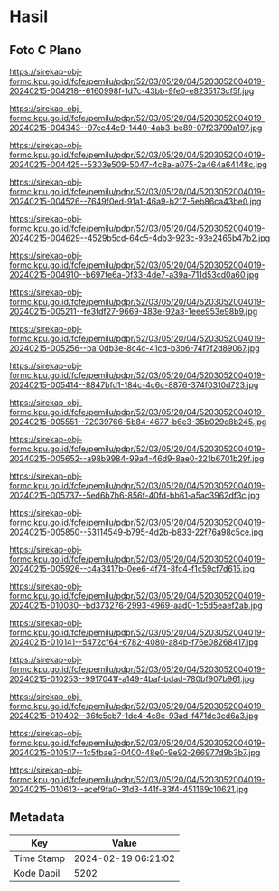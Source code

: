 # Hasil

## Foto C Plano

https://sirekap-obj-formc.kpu.go.id/fcfe/pemilu/pdpr/52/03/05/20/04/5203052004019-20240215-004218--6160998f-1d7c-43bb-9fe0-e8235173cf5f.jpg

https://sirekap-obj-formc.kpu.go.id/fcfe/pemilu/pdpr/52/03/05/20/04/5203052004019-20240215-004343--97cc44c9-1440-4ab3-be89-07f23799a197.jpg

https://sirekap-obj-formc.kpu.go.id/fcfe/pemilu/pdpr/52/03/05/20/04/5203052004019-20240215-004425--5303e509-5047-4c8a-a075-2a464a64148c.jpg

https://sirekap-obj-formc.kpu.go.id/fcfe/pemilu/pdpr/52/03/05/20/04/5203052004019-20240215-004526--7649f0ed-91a1-46a9-b217-5eb86ca43be0.jpg

https://sirekap-obj-formc.kpu.go.id/fcfe/pemilu/pdpr/52/03/05/20/04/5203052004019-20240215-004629--4529b5cd-64c5-4db3-923c-93e2465b47b2.jpg

https://sirekap-obj-formc.kpu.go.id/fcfe/pemilu/pdpr/52/03/05/20/04/5203052004019-20240215-004910--b697fe6a-0f33-4de7-a39a-711d53cd0a60.jpg

https://sirekap-obj-formc.kpu.go.id/fcfe/pemilu/pdpr/52/03/05/20/04/5203052004019-20240215-005211--fe3fdf27-9669-483e-92a3-1eee953e98b9.jpg

https://sirekap-obj-formc.kpu.go.id/fcfe/pemilu/pdpr/52/03/05/20/04/5203052004019-20240215-005256--ba10db3e-8c4c-41cd-b3b6-74f7f2d89067.jpg

https://sirekap-obj-formc.kpu.go.id/fcfe/pemilu/pdpr/52/03/05/20/04/5203052004019-20240215-005414--8847bfd1-184c-4c6c-8876-374f0310d723.jpg

https://sirekap-obj-formc.kpu.go.id/fcfe/pemilu/pdpr/52/03/05/20/04/5203052004019-20240215-005551--72939766-5b84-4677-b6e3-35b029c8b245.jpg

https://sirekap-obj-formc.kpu.go.id/fcfe/pemilu/pdpr/52/03/05/20/04/5203052004019-20240215-005652--a98b9984-99a4-46d9-8ae0-221b6701b29f.jpg

https://sirekap-obj-formc.kpu.go.id/fcfe/pemilu/pdpr/52/03/05/20/04/5203052004019-20240215-005737--5ed6b7b6-856f-40fd-bb61-a5ac3962df3c.jpg

https://sirekap-obj-formc.kpu.go.id/fcfe/pemilu/pdpr/52/03/05/20/04/5203052004019-20240215-005850--53114549-b795-4d2b-b833-22f76a98c5ce.jpg

https://sirekap-obj-formc.kpu.go.id/fcfe/pemilu/pdpr/52/03/05/20/04/5203052004019-20240215-005926--c4a3417b-0ee6-4f74-8fc4-f1c59cf7d615.jpg

https://sirekap-obj-formc.kpu.go.id/fcfe/pemilu/pdpr/52/03/05/20/04/5203052004019-20240215-010030--bd373276-2993-4969-aad0-1c5d5eaef2ab.jpg

https://sirekap-obj-formc.kpu.go.id/fcfe/pemilu/pdpr/52/03/05/20/04/5203052004019-20240215-010141--5472cf64-6782-4080-a84b-f76e08268417.jpg

https://sirekap-obj-formc.kpu.go.id/fcfe/pemilu/pdpr/52/03/05/20/04/5203052004019-20240215-010253--9917041f-a149-4baf-bdad-780bf907b961.jpg

https://sirekap-obj-formc.kpu.go.id/fcfe/pemilu/pdpr/52/03/05/20/04/5203052004019-20240215-010402--36fc5eb7-1dc4-4c8c-93ad-f471dc3cd6a3.jpg

https://sirekap-obj-formc.kpu.go.id/fcfe/pemilu/pdpr/52/03/05/20/04/5203052004019-20240215-010517--1c5fbae3-0400-48e0-9e92-266977d9b3b7.jpg

https://sirekap-obj-formc.kpu.go.id/fcfe/pemilu/pdpr/52/03/05/20/04/5203052004019-20240215-010613--acef9fa0-31d3-441f-83f4-451169c10621.jpg


## Metadata

| Key        | Value               |
| ---------- | ------------------- |
| Time Stamp | 2024-02-19 06:21:02 |
| Kode Dapil | 5202                |



